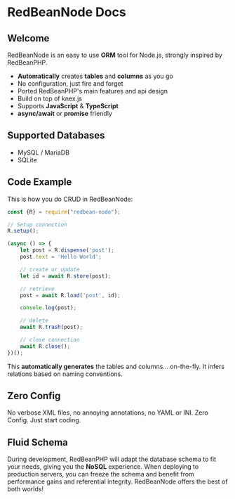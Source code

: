 # RedBeanNode Docs

## Welcome

RedBeanNode is an easy to use **ORM** tool for Node.js, strongly inspired by RedBeanPHP. 

* **Automatically** creates **tables** and **columns** as you go
* No configuration, just fire and forget
* Ported RedBeanPHP's main features and api design
* Build on top of knex.js
* Supports **JavaScript** & **TypeScript**
* **async/await** or **promise** friendly

## Supported Databases

* MySQL / MariaDB
* SQLite

## Code Example

This is how you do CRUD in RedBeanNode:

```javascript
const {R} = require("redbean-node");

// Setup connection
R.setup();

(async () => {
    let post = R.dispense('post');
    post.text = 'Hello World';

    // create or update
    let id = await R.store(post);

    // retrieve
    post = await R.load('post', id);

    console.log(post);

    // delete
    await R.trash(post);

    // close connection
    await R.close();
})();

```

This **automatically generates** the tables and columns... on-the-fly. It infers relations based on naming conventions.


## Zero Config

No verbose XML files, no annoying annotations, no YAML or INI. Zero Config. Just start coding.

## Fluid Schema

During development, RedBeanPHP will adapt the database schema to fit your needs, giving you the **NoSQL** experience. When deploying to production servers, you can freeze the schema and benefit from performance gains and referential integrity.
RedBeanNode offers the best of both worlds!
